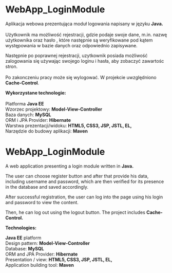 # WebApp_LoginModule

Aplikacja webowa prezentująca moduł logowania napisany w języku <b>Java.</b> <br><br>
Użytkownik ma możliwość rejestracji, gdzie podaje swoje dane, m.in. nazwę użytkownika oraz hasło , które następnie są weryfikowane
pod kątem występowania w bazie danych oraz odpowiednio zapisywane.<br>

Następnie po poprawnej rejestracji, uzytkownik posiada możliwość zalogowania się używając swojego loginu i hasła, aby zobaczyć zawartośc
stron. <br><br>Po zakonczeniu pracy może się wylogować. W projekcie uwzględniono <b>Cache-Control</b>.

<b>Wykorzystane technologie:</b><br><br>
Platforma <b>Java EE</b><br>
Wzorzec projektowy: <b>Model-View-Controller</b><br>
Baza danych: <b>MySQL</b><br>
ORM i JPA Provider: <b>Hibernate</b><br>
Warstwa prezentacji/widoku: <b>HTML5, CSS3, JSP, JSTL, EL,</b><br>
Narzędzie do budowy aplikacji: <b>Maven</b><br>

# WebApp_LoginModule
A web application presenting a login module written in <b>Java.</b> <br>

The user can choose register button and after that provide his data, including username and password, which are then verified 
for its presence in the database and saved accordingly.<br>

After successful registration, the user can log into the page using his login and password to view the content.<br>

Then, he can log out using the logout button. The project includes <b>Cache-Control.</b><br>

<b>Technologies:</b><br>

<b>Java EE</b> platform<br>
Design pattern: <b>Model-View-Controller</b><br>
Database: <b>MySQL</b><br>
ORM and JPA Provider: <b>Hibernate</b><br>
Presentation / view: <b>HTML5, CSS3, JSP, JSTL, EL,</b><br>
Application building tool: <b>Maven</b><br>



